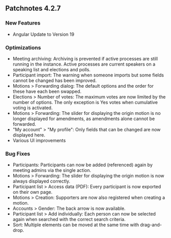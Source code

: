 ## Patchnotes 4.2.7

### New Features
- Angular Update to Version 19

### Optimizations
- Meeting archiving: Archiving is prevented if active processes are still running in the instance. Active processes are current speakers on a speaking list and elections and polls.
- Participant import: The warning when someone imports but some fields cannot be changed has been improved.
- Motions > Forwarding dialog: The default options and the order for these have each been swapped.
- Elections > Number of votes: The maximum votes are now limited by the number of options. The only exception is Yes votes when cumulative voting is activated.
- Motions > Forwarding: The slider for displaying the origin motion is no longer displayed for amendments, as amendments alone cannot be forwarded.
- "My account" > "My profile": Only fields that can be changed are now displayed here.
- Various UI improvements

### Bug Fixes
- Participants: Participants can now be added (referenced) again by meeting admins via the single action.
- Motions > Forwarding: The slider for displaying the origin motion is now always displayed correctly.
- Participant list > Access data (PDF): Every participant is now exported on their own page.
- Motions > Creation: Supporters are now also registered when creating a motion.
- Accounts > Gender: The back arrow is now available.
- Participant list > Add individually: Each person can now be selected again when searched with the correct search criteria.
- Sort: Multiple elements can be moved at the same time with drag-and-drop.
